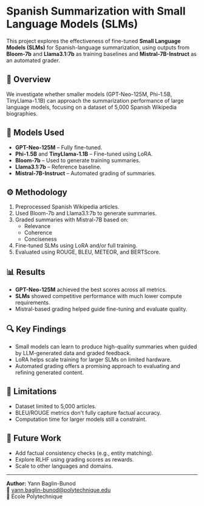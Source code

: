 # Spanish Summarization with Small Language Models (SLMs)

This project explores the effectiveness of fine-tuned **Small Language Models (SLMs)** for Spanish-language summarization, using outputs from **Bloom-7b** and **Llama3.1:7b** as training baselines and **Mistral-7B-Instruct** as an automated grader.

## 📄 Overview

We investigate whether smaller models (GPT-Neo-125M, Phi-1.5B, TinyLlama-1.1B) can approach the summarization performance of large language models, focusing on a dataset of 5,000 Spanish Wikipedia biographies.

## 🧠 Models Used

- **GPT-Neo-125M** – Fully fine-tuned.
- **Phi-1.5B** and **TinyLlama-1.1B** – Fine-tuned using LoRA.
- **Bloom-7b** – Used to generate training summaries.
- **Llama3.1:7b** – Reference baseline.
- **Mistral-7B-Instruct** – Automated grading of summaries.

## ⚙️ Methodology

1. Preprocessed Spanish Wikipedia articles.
2. Used Bloom-7b and Llama3.1:7b to generate summaries.
3. Graded summaries with Mistral-7B based on:
   - Relevance
   - Coherence
   - Conciseness
4. Fine-tuned SLMs using LoRA and/or full training.
5. Evaluated using ROUGE, BLEU, METEOR, and BERTScore.

## 📊 Results

- **GPT-Neo-125M** achieved the best scores across all metrics.
- **SLMs** showed competitive performance with much lower compute requirements.
- Mistral-based grading helped guide fine-tuning and evaluate quality.

## 🔍 Key Findings

- Small models can learn to produce high-quality summaries when guided by LLM-generated data and graded feedback.
- LoRA helps scale training for larger SLMs on limited hardware.
- Automated grading offers a promising approach to evaluating and refining generated content.

## 🚧 Limitations

- Dataset limited to 5,000 articles.
- BLEU/ROUGE metrics don't fully capture factual accuracy.
- Computation time for larger models still a constraint.

## 📌 Future Work

- Add factual consistency checks (e.g., entity matching).
- Explore RLHF using grading scores as rewards.
- Scale to other languages and domains.

---

**Author:** Yann Baglin-Bunod  
📧 yann.baglin-bunod@polytechnique.edu  
📍 École Polytechnique

